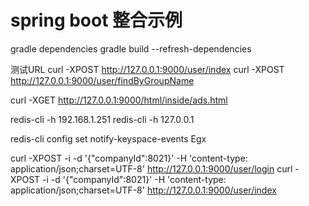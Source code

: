 spring boot 整合示例
=======================


gradle dependencies
gradle build --refresh-dependencies 



测试URL
curl -XPOST http://127.0.0.1:9000/user/index
curl -XPOST http://127.0.0.1:9000/user/findByGroupName


curl -XGET http://127.0.0.1:9000/html/inside/ads.html




redis-cli -h 192.168.1.251
redis-cli -h 127.0.0.1

redis-cli config set notify-keyspace-events Egx

curl -XPOST  -i -d '{"companyId":8021}' -H 'content-type: application/json;charset=UTF-8' http://127.0.0.1:9000/user/login
curl -XPOST  -i -d '{"companyId":8021}' -H 'content-type: application/json;charset=UTF-8' http://127.0.0.1:9000/user/index
